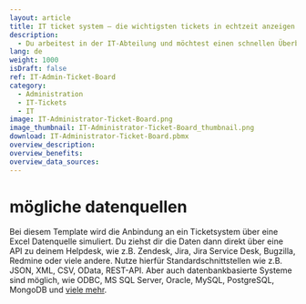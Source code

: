 ```yaml
---
layout: article
title: IT ticket system – die wichtigsten tickets in echtzeit anzeigen und priorisieren lassen
description: 
  - Du arbeitest in der IT-Abteilung und möchtest einen schnellen Überblick über den aktuellen Soll/Ist-Status der geschlossenen und offenen Support-Tickets? Oder du möchtest eine Ticket-Übersicht der letzten 12 Monate, z.B. mittels eines Balkendiagramms? Mit diesem Template kein Problem. Einfach an das eigene Ticketsystem anbinden und alle Supportanfragen und Serviceanfragen jederzeit im Blick behalten. Du weißt über alle Vorgänge Bescheid und wichtige Tickets fallen nicht mehr unter den Tisch. Ticketverwaltung ganz einfach. Das Template ist selbstverständlich um viele weitere Visualisierungsmöglichkeiten erweiterbar. Einfach herunterladen und loslegen!
lang: de
weight: 1000
isDraft: false
ref: IT-Admin-Ticket-Board
category:
  - Administration
  - IT-Tickets
  - IT
image: IT-Administrator-Ticket-Board.png
image_thumbnail: IT-Administrator-Ticket-Board_thumbnail.png
download: IT-Administrator-Ticket-Board.pbmx
overview_description:
overview_benefits:
overview_data_sources:
---
```


# mögliche datenquellen

Bei diesem Template wird die Anbindung an ein Ticketsystem über eine Excel Datenquelle simuliert. Du ziehst dir die Daten dann direkt über eine API zu deinem Helpdesk, wie z.B. Zendesk, Jira, Jira Service Desk, Bugzilla, Redmine oder viele andere. Nutze hierfür Standardschnittstellen wie z.B. JSON, XML, CSV, OData, REST-API. Aber auch datenbankbasierte Systeme sind möglich, wie ODBC, MS SQL Server, Oracle, MySQL, PostgreSQL, MongoDB und [viele mehr](https://peakboard.com/datenanbindungen/).